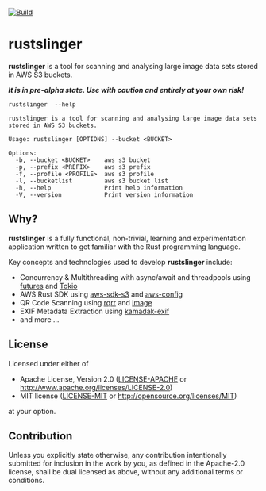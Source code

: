 [![Build](https://github.com/tke1973/rustslinger/actions/workflows/build.yml/badge.svg)](https://github.com/tke1973/rrustslinger/actions/workflows/build.yml)
# rustslinger

**rustslinger** is a tool for scanning and analysing large image data sets stored in AWS S3 buckets. 

**_It is in pre-alpha state. Use with caution and entirely at your own risk!_**


```
rustslinger  --help

rustslinger is a tool for scanning and analysing large image data sets stored in AWS S3 buckets.

Usage: rustslinger [OPTIONS] --bucket <BUCKET>

Options:
  -b, --bucket <BUCKET>    aws s3 bucket
  -p, --prefix <PREFIX>    aws s3 prefix
  -f, --profile <PROFILE>  aws s3 profile
  -l, --bucketlist         aws s3 bucket list
  -h, --help               Print help information
  -V, --version            Print version information
```

## Why?

**rustslinger** is a fully functional, non-trivial, learning and experimentation application written to get familiar with the Rust programming language. 

Key concepts and technologies used to develop **rustslinger** include:

- Concurrency & Multithreading with async/await and threadpools using [futures](https://crates.io/crates/futures) and [Tokio](https://crates.io/crates/tokio)
- AWS Rust SDK using [aws-sdk-s3](https://crates.io/crates/aws-sdk-s3) and [aws-config](https://crates.io/crates/aws-config)
- QR Code Scanning using [rqrr](https://crates.io/crates/rqrr) and [image](https://crates.io/crates/image)
- EXIF Metadata Extraction using [kamadak-exif](https://crates.io/crates/kamadak-exif) 
- and more ...

## License

Licensed under either of

 * Apache License, Version 2.0
   ([LICENSE-APACHE](LICENSE-APACHE) or http://www.apache.org/licenses/LICENSE-2.0)
 * MIT license
   ([LICENSE-MIT](LICENSE-MIT) or http://opensource.org/licenses/MIT)

at your option.

## Contribution

Unless you explicitly state otherwise, any contribution intentionally submitted
for inclusion in the work by you, as defined in the Apache-2.0 license, shall be
dual licensed as above, without any additional terms or conditions.


